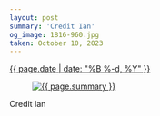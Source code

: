 ```yaml
---
layout: post
summary: 'Credit Ian'
og_image: 1816-960.jpg
taken: October 10, 2023
---
```


<div class="post">
 <time>
  <a href="/1816">
   {{ page.date | date: "%B %-d, %Y" }}
  </a>
 </time>
 <a href="/1816">
  <figure data-taken="10/10/2023">
   <img alt="{{ page.summary }}" sizes="(min-width: 700px) 50vw, calc(100vw - 2rem)" src="{{ site.assets_url }}/1816-480.jpg" srcset="{{ site.assets_url }}/1816-240.jpg 240w, {{ site.assets_url }}/1816-480.jpg 480w, {{ site.assets_url }}/1816-720.jpg 720w, {{ site.assets_url }}/1816-960.jpg 960w"/>
  </figure>
 </a>
 <span>
  Credit Ian
 </span>
</div>
